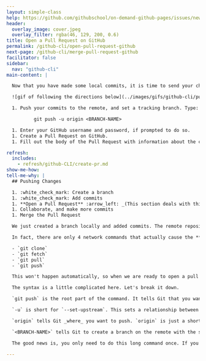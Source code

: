 ```yaml
---
layout: simple-class
help: https://github.com/githubschool/on-demand-github-pages/issues/new?title=I%20need%20help&body=Describe%20what%20you%20need%20help%20with%20here.&labels=Help%20Wanted
header:
  overlay_image: cover.jpeg
  overlay_filter: rgba(46, 129, 200, 0.6)
title: Open a Pull Request on GitHub
permalink: /github-cli/open-pull-request-github
next-page: /github-cli/merge-pull-request-github
facilitator: false
sidebar:
  nav: "github-cli"
main-content: |

  Now that you have made some local commits, it is time to send your changes to the remote copy of your repository on GitHub.com and create a Pull Request.

  ![gif of following the directions below](../images/gifs/github-cli/push-and-pull.gif)

  1. Push your commits to the remote, and set a tracking branch. Type:

          git push -u origin <BRANCH-NAME>

  1. Enter your GitHub username and password, if prompted to do so.
  1. Create a Pull Request on GitHub.
  1. Fill out the body of the Pull Request with information about the changes you're introducing.

refresh:
  includes:
    - refresh/github-CLI/create-pr.md
show-me-how:
tell-me-why: |
  ## Pushing Changes

  1. :white_check_mark: Create a branch
  1. :white_check_mark: Add commits
  1. **Open a Pull Request** :arrow_left: _(This section deals with this step.)_
  1. Collaborate, and make more commits
  1. Merge the Pull Request

  We just created a branch locally and added commits. The remote repository that's hosted on GitHub.com isn't aware of these changes automatically.

  In fact, there are only 4 network commands that actually cause the **local** or **remote** repositories to update.

  - `git clone`
  - `git fetch`
  - `git pull`
  - `git push`

  This won't happen automatically, so when we are ready to open a pull request, we need to push up our branch. The command we will use is `git push -u origin <BRANCH-NAME>`.

  The syntax is a little complicated here. Let's break it down.

  `git push` is the root part of the command. It tells Git that you want to update the remote branch with your current, local branch.

  `-u` is short for `--set-upstream`. This sets a relationship between the branch on the remote and your branch locally, so that in the future you only need to type `git push`.

  `origin` tells Git _where_ you want to push. `origin` is just a shortcut for the URL of the repository. You can type `git remote -v` to see what it is pointing to.

  `<BRANCH-NAME>` tells Git to create a branch on the remote with the same name as your local branch. You should replace this with your branch's name.

  The good news is, you only need to do this long command once. If you have pushed this branch before or it already exists on the remote, you can simply type `git push`.

---
```

